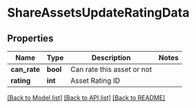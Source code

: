 # ShareAssetsUpdateRatingData

## Properties
Name | Type | Description | Notes
------------ | ------------- | ------------- | -------------
**can_rate** | **bool** | Can rate this asset or not | 
**rating** | **int** | Asset Rating ID | 

[[Back to Model list]](../README.md#documentation-for-models) [[Back to API list]](../README.md#documentation-for-api-endpoints) [[Back to README]](../README.md)


